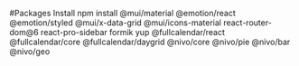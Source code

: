#Packages Install
npm install @mui/material @emotion/react @emotion/styled @mui/x-data-grid @mui/icons-material react-router-dom@6 react-pro-sidebar formik yup @fullcalendar/react @fullcalendar/core @fullcalendar/daygrid @nivo/core @nivo/pie @nivo/bar @nivo/geo